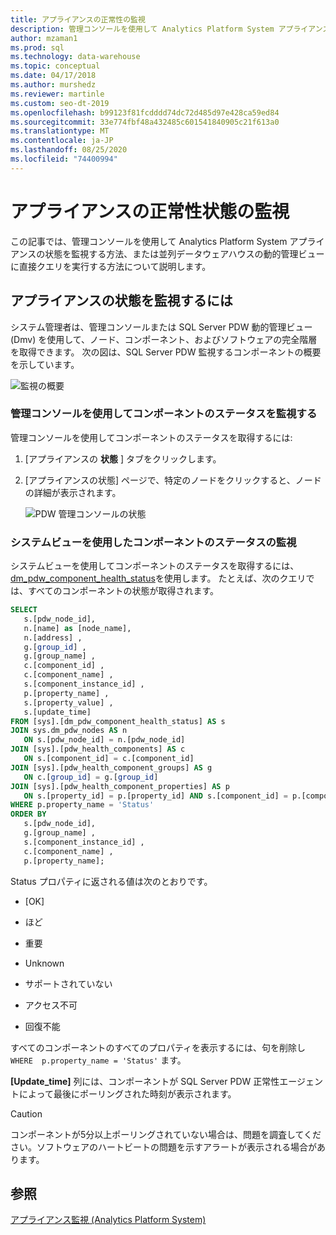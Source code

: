 ```yaml
---
title: アプライアンスの正常性の監視
description: 管理コンソールを使用して Analytics Platform System アプライアンスの状態を監視する方法、または並列データウェアハウスの動的管理ビューに直接クエリを実行する方法について説明します。
author: mzaman1
ms.prod: sql
ms.technology: data-warehouse
ms.topic: conceptual
ms.date: 04/17/2018
ms.author: murshedz
ms.reviewer: martinle
ms.custom: seo-dt-2019
ms.openlocfilehash: b99123f81fcdddd74dc72d485d97e428ca59ed84
ms.sourcegitcommit: 33e774fbf48a432485c601541840905c21f613a0
ms.translationtype: MT
ms.contentlocale: ja-JP
ms.lasthandoff: 08/25/2020
ms.locfileid: "74400994"
---
```

# <a name="monitor-appliance-health-state"></a>アプライアンスの正常性状態の監視
この記事では、管理コンソールを使用して Analytics Platform System アプライアンスの状態を監視する方法、または並列データウェアハウスの動的管理ビューに直接クエリを実行する方法について説明します。 
  
## <a name="to-monitor-the-appliance-state"></a>アプライアンスの状態を監視するには  
システム管理者は、管理コンソールまたは SQL Server PDW 動的管理ビュー (Dmv) を使用して、ノード、コンポーネント、およびソフトウェアの完全階層を取得できます。 次の図は、SQL Server PDW 監視するコンポーネントの概要を示しています。  
  
![監視の概要](./media/monitor-appliance-health-state/SQL_Server_PDW_Monitoring_Overview.png "SQL_Server_PDW_Monitoring_Overview")  
  
### <a name="monitor-component-status-by-using-the-admin-console"></a>管理コンソールを使用してコンポーネントのステータスを監視する  
管理コンソールを使用してコンポーネントのステータスを取得するには:  
  
1.  [アプライアンスの **状態** ] タブをクリックします。  
  
2.  [アプライアンスの状態] ページで、特定のノードをクリックすると、ノードの詳細が表示されます。  
  
    ![PDW 管理コンソールの状態](./media/monitor-appliance-health-state/SQL_Server_PDW_AdminConsol_State.png "SQL_Server_PDW_AdminConsol_State")  
  
### <a name="monitor-component-status-by-using-system-views"></a>システムビューを使用したコンポーネントのステータスの監視  
システムビューを使用してコンポーネントのステータスを取得するには、 [dm_pdw_component_health_status](../relational-databases/system-dynamic-management-views/sys-dm-pdw-component-health-status-transact-sql.md)を使用します。 たとえば、次のクエリでは、すべてのコンポーネントの状態が取得されます。  
  
```sql  
SELECT   
   s.[pdw_node_id],  
   n.[name] as [node_name],  
   n.[address] ,  
   g.[group_id] ,  
   g.[group_name] ,  
   c.[component_id] ,  
   c.[component_name] ,  
   s.[component_instance_id] ,   
   p.[property_name] ,  
   s.[property_value] ,  
   s.[update_time]  
FROM [sys].[dm_pdw_component_health_status] AS s  
JOIN sys.dm_pdw_nodes AS n   
   ON s.[pdw_node_id] = n.[pdw_node_id]  
JOIN [sys].[pdw_health_components] AS c   
   ON s.[component_id] = c.[component_id]  
JOIN [sys].[pdw_health_component_groups] AS g   
   ON c.[group_id] = g.[group_id]  
JOIN [sys].[pdw_health_component_properties] AS p   
   ON s.[property_id] = p.[property_id] AND s.[component_id] = p.[component_id]  
WHERE p.property_name = 'Status'  
ORDER BY  
   s.[pdw_node_id],  
   g.[group_name] ,   
   s.[component_instance_id] ,  
   c.[component_name] ,   
   p.[property_name];  
```  
  
Status プロパティに返される値は次のとおりです。  
  
-   [OK]  
  
-   ほど  
  
-   重要  
  
-   Unknown  
  
-   サポートされていない  
  
-   アクセス不可  
  
-   回復不能  
  
すべてのコンポーネントのすべてのプロパティを表示するには、句を削除し `WHERE  p.property_name = 'Status'` ます。  
  
**[Update_time]** 列には、コンポーネントが SQL Server PDW 正常性エージェントによって最後にポーリングされた時刻が表示されます。  
  
> [!CAUTION]  
> コンポーネントが5分以上ポーリングされていない場合は、問題を調査してください。ソフトウェアのハートビートの問題を示すアラートが表示される場合があります。  
  
## <a name="see-also"></a>参照  
<!-- MISSING LINKS [Common Metadata Query Examples &#40;SQL Server PDW&#41;](../sqlpdw/common-metadata-query-examples-sql-server-pdw.md)  -->  
[アプライアンス監視 &#40;Analytics Platform System&#41;](appliance-monitoring.md)  
  
